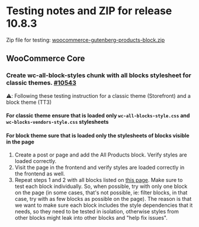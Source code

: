 # Testing notes and ZIP for release 10.8.3

Zip file for testing: [woocommerce-gutenberg-products-block.zip](https://github.com/woocommerce/woocommerce-blocks/files/12321530/woocommerce-gutenberg-products-block.zip)

## WooCommerce Core

### Create wc-all-block-styles chunk with all blocks stylesheet for classic themes. [#10543](https://github.com/woocommerce/woocommerce-blocks/pull/10543)

⚠️: Following these testing instruction for a classic theme (Storefront) and a block theme (TT3)

#### For classic theme ensure that is loaded only `wc-all-blocks-style.css` and `wc-blocks-vendors-style.css` stylesheets

#### For block theme sure that is loaded only the stylesheets of blocks visible in the page

1. Create a post or page and add the All Products block. Verify styles are loaded correctly.
2. Visit the page in the frontend and verify styles are loaded correctly in the frontend as well.
3. Repeat steps 1 and 2 with all blocks listed on [this page](https://wordpress.org/plugins/woo-gutenberg-products-block/). Make sure to test each block individually. So, when possible, try with only one block on the page (in some cases, that's not possible, ie: filter blocks, in that case, try with as few blocks as possible on the page). The reason is that we want to make sure each block includes the style dependencies that it needs, so they need to be tested in isolation, otherwise styles from other blocks might leak into other blocks and "help fix issues".
